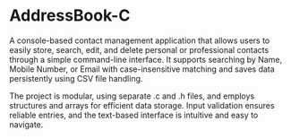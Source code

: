 # AddressBook-C
A console-based contact management application that allows users to easily store, search, edit, and delete personal or professional contacts through a simple command-line interface. It supports searching by Name, Mobile Number, or Email with case-insensitive matching and saves data persistently using CSV file handling.

The project is modular, using separate .c and .h files, and employs structures and arrays for efficient data storage. Input validation ensures reliable entries, and the text-based interface is intuitive and easy to navigate.
